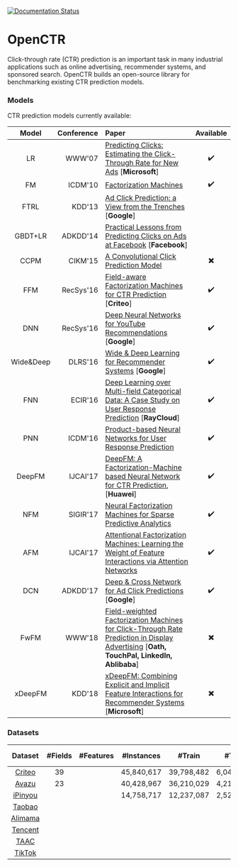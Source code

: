 [![Documentation Status](https://readthedocs.org/projects/deepctr/badge/?version=latest)](https://deepctr.readthedocs.io/en/latest/?badge=latest)

# OpenCTR
Click-through rate (CTR) prediction is an important task in many industrial applications such as online advertising, recommender systems, and sponsored search. OpenCTR builds an open-source library for benchmarking existing CTR prediction models.

### Models
CTR prediction models currently available:

| Model | Conference | Paper | Available | 
| :-----: | -------: |:------------|:----------:|
| LR | WWW'07 |[Predicting Clicks: Estimating the Click-Through Rate for New Ads](https://dl.acm.org/citation.cfm?id=1242643) [**Microsoft**]| :heavy_check_mark: |
| FM |ICDM'10 | [Factorization Machines](https://www.csie.ntu.edu.tw/~b97053/paper/Rendle2010FM.pdf)| :heavy_check_mark: |
| FTRL | KDD'13| [Ad Click Prediction: a View from the Trenches](https://www.researchgate.net/publication/262412214_Ad_click_prediction_a_view_from_the_trenches) [**Google**]||
| GBDT+LR |ADKDD'14| [Practical Lessons from Predicting Clicks on Ads at Facebook](https://dl.acm.org/citation.cfm?id=2648589) [**Facebook**] ||
| CCPM |CIKM'15| [A Convolutional Click Prediction Model](http://www.escience.cn/system/download/73676) | :heavy_multiplication_x: |
| FFM | RecSys'16 | [Field-aware Factorization Machines for CTR Prediction](https://dl.acm.org/citation.cfm?id=2959134) [**Criteo**] |:heavy_check_mark: |
| DNN | RecSys'16 | [Deep Neural Networks for YouTube Recommendations](http://art.yale.edu/file_columns/0001/1132/covington.pdf) [**Google**] |:heavy_check_mark: |
| Wide&Deep | DLRS'16 | [Wide & Deep Learning for Recommender Systems](https://arxiv.org/pdf/1606.07792.pdf) [**Google**] |:heavy_check_mark: |
| FNN |ECIR'16 | [Deep Learning over Multi-field Categorical Data: A Case Study on User Response Prediction](https://arxiv.org/abs/1601.02376) [**RayCloud**] |:heavy_check_mark: |
| PNN | ICDM'16 | [Product-based Neural Networks for User Response Prediction](https://arxiv.org/pdf/1611.00144.pdf) | :heavy_check_mark: |
| DeepFM | IJCAI'17 | [DeepFM: A Factorization-Machine based Neural Network for CTR Prediction](https://arxiv.org/abs/1703.04247), [**Huawei**] | :heavy_check_mark: |
| NFM |SIGIR'17| [Neural Factorization Machines for Sparse Predictive Analytics](https://dl.acm.org/citation.cfm?id=3080777) | :heavy_check_mark: |
| AFM |IJCAI'17| [Attentional Factorization Machines: Learning the Weight of Feature Interactions via Attention Networks](http://www.ijcai.org/proceedings/2017/0435.pdf) |:heavy_check_mark:|
| DCN | ADKDD'17 | [Deep & Cross Network for Ad Click Predictions](https://arxiv.org/abs/1708.05123) [**Google**] | :heavy_check_mark:|
| FwFM | WWW'18 | [Field-weighted Factorization Machines for Click-Through Rate Prediction in Display Advertising](https://arxiv.org/pdf/1806.03514.pdf) [**Oath, TouchPal, LinkedIn, Ablibaba**] | :heavy_multiplication_x: |
| xDeepFM |KDD'18| [xDeepFM: Combining Explicit and Implicit Feature Interactions for Recommender Systems](https://arxiv.org/pdf/1803.05170.pdf) [**Microsoft**] | :heavy_multiplication_x: |


### Datasets
| Dataset |  #Fields | #Features | #Instances | #Train | #Test | Statistical CTR |
| :-----: |:-----------:|:-----------:| :-------:|:-------:|:----------:|:------:|
| [Criteo](./data#criteo)  | 39 | | 45,840,617 | 39,798,482 | 6,042,135 | 25.62% |
| [Avazu](./data#avazu)  |  23 | | 40,428,967 | 36,210,029 | 4,218,938 | 16.98% |
| [iPinyou](./data#ipinyou) |  | | 14,758,717 | 12,237,087 | 2,521,630 | 0.0726% |
| [Taobao](./data#taobao)   |  | | | |||
| [Alimama](./data#alimama)   |  | | | |||
| [Tencent](./data#tencent)  |  | | | |||
| [TAAC](./data#taac)  |  | | | |||
| [TikTok](./data#TikTok)  |  | | | |||

